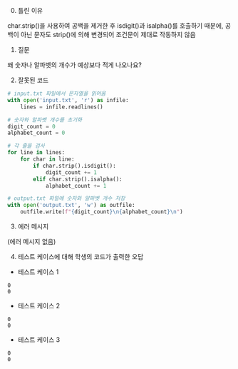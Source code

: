 0. 틀린 이유

char.strip()을 사용하여 공백을 제거한 후 isdigit()과 isalpha()를 호출하기 때문에, 공백이 아닌 문자도 strip()에 의해 변경되어 조건문이 제대로 작동하지 않음

1. 질문

왜 숫자나 알파벳의 개수가 예상보다 적게 나오나요?

2. 잘못된 코드

```python
# input.txt 파일에서 문자열을 읽어옴
with open('input.txt', 'r') as infile:
    lines = infile.readlines()

# 숫자와 알파벳 개수를 초기화
digit_count = 0
alphabet_count = 0

# 각 줄을 검사
for line in lines:
    for char in line:
        if char.strip().isdigit():
            digit_count += 1
        elif char.strip().isalpha():
            alphabet_count += 1

# output.txt 파일에 숫자와 알파벳 개수 저장
with open('output.txt', 'w') as outfile:
    outfile.write(f"{digit_count}\n{alphabet_count}\n")
```

3. 에러 메시지

(에러 메시지 없음)

4. 테스트 케이스에 대해 학생의 코드가 출력한 오답

- 테스트 케이스 1

```
0
0
```

- 테스트 케이스 2

```
0
0
```

- 테스트 케이스 3

```
0
0
```